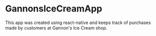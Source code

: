 # GannonsIceCreamApp

This app was created using react-native and keeps track of purchases made by customers at Gannon's Ice Cream shop. 